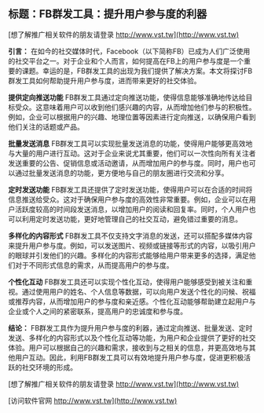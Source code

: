 ## **标题：FB群发工具：提升用户参与度的利器**

[想了解推广相关软件的朋友请登录 http://www.vst.tw](http://www.vst.tw)

**引言：**
在如今的社交媒体时代，Facebook（以下简称FB）已成为人们广泛使用的社交平台之一。对于企业和个人而言，如何提高在FB上的用户参与度是一个重要的课题。幸运的是，FB群发工具的出现为我们提供了解决方案。本文将探讨FB群发工具如何帮助提升用户参与度，进而带来更好的社交体验。

**提供定向推送功能**
FB群发工具通过定向推送功能，使得信息能够准确地传达给目标受众。这意味着用户可以收到他们感兴趣的内容，从而增加他们参与的积极性。例如，企业可以根据用户的兴趣、地理位置等因素进行定向推送，以确保用户看到他们关注的话题或产品。

**批量发送消息**
FB群发工具可以实现批量发送消息的功能，使得用户能够更高效地与大量的用户进行互动。这对于企业来说尤其重要，他们可以一次性向所有关注者发送重要的公告、促销信息或活动邀请，从而增加用户的参与度。同时，用户也可以通过批量发送消息的功能，更方便地与自己的朋友圈进行交流和分享。

**定时发送功能**
FB群发工具还提供了定时发送功能，使得用户可以在合适的时间将信息推送给受众。这对于确保用户参与度的高效性非常重要。例如，企业可以在用户活跃度较高的时间段发送消息，以增加用户的阅读和回复率。同时，个人用户也可以利用定时发送功能，更好地管理自己的社交互动，避免错过重要的消息。

**多样化的内容形式**
FB群发工具不仅支持文字消息的发送，还可以搭配多媒体内容来提升用户参与度。例如，可以发送图片、视频或链接等形式的内容，以吸引用户的眼球并引发他们的兴趣。多样化的内容形式能够给用户带来更多的选择，满足他们对于不同形式信息的需求，从而提高用户的参与度。

**个性化互动**
FB群发工具还可以实现个性化互动，使得用户能够感受到被关注和重视。通过使用用户的姓名、个人信息等数据，可以向用户发送个性化的问候、祝福或推荐内容，从而增加用户的参与度和亲近感。个性化互动能够帮助建立起用户与企业或个人之间的紧密联系，提高用户的忠诚度和参与度。

**结论：**
FB群发工具作为提升用户参与度的利器，通过定向推送、批量发送、定时发送、多样化的内容形式以及个性化互动等功能，为用户和企业提供了更好的社交体验。用户可以根据自己的兴趣和需求，接收到与之相关的信息，并更高效地与其他用户互动。因此，利用FB群发工具可以有效地提升用户参与度，促进更积极活跃的社交环境的形成。

[想了解推广相关软件的朋友请登录 http://www.vst.tw](http://www.vst.tw)


[访问软件官网 http://www.vst.tw](http://www.vst.tw)
